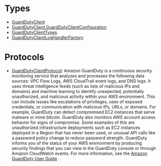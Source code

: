 # Types

  - [GuardDutyClient](/aws-sdk-swift/reference/0.x/AWSGuardDuty/GuardDutyClient)
  - [GuardDutyClient.GuardDutyClientConfiguration](/aws-sdk-swift/reference/0.x/AWSGuardDuty/GuardDutyClient_GuardDutyClientConfiguration)
  - [GuardDutyClientTypes](/aws-sdk-swift/reference/0.x/AWSGuardDuty/GuardDutyClientTypes)
  - [GuardDutyClientLogHandlerFactory](/aws-sdk-swift/reference/0.x/AWSGuardDuty/GuardDutyClientLogHandlerFactory)

# Protocols

  - [GuardDutyClientProtocol](/aws-sdk-swift/reference/0.x/AWSGuardDuty/GuardDutyClientProtocol):
    Amazon GuardDuty is a continuous security monitoring service that analyzes and processes the following data sources: VPC Flow Logs, AWS CloudTrail event logs, and DNS logs. It uses threat intelligence feeds (such as lists of malicious IPs and domains) and machine learning to identify unexpected, potentially unauthorized, and malicious activity within your AWS environment. This can include issues like escalations of privileges, uses of exposed credentials, or communication with malicious IPs, URLs, or domains. For example, GuardDuty can detect compromised EC2 instances that serve malware or mine bitcoin. GuardDuty also monitors AWS account access behavior for signs of compromise. Some examples of this are unauthorized infrastructure deployments such as EC2 instances deployed in a Region that has never been used, or unusual API calls like a password policy change to reduce password strength. GuardDuty informs you of the status of your AWS environment by producing security findings that you can view in the GuardDuty console or through Amazon CloudWatch events. For more information, see the [Amazon GuardDuty User Guide](https://docs.aws.amazon.com/guardduty/latest/ug/what-is-guardduty.html) .
